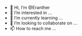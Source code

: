 - 👋 Hi, I’m @Eranther
- 👀 I’m interested in ...
- 🌱 I’m currently learning ...
- 💞️ I’m looking to collaborate on ...
- 📫 How to reach me ...

<!---
Eranther/Eranther is a ✨ special ✨ repository because its `README.md` (this file) appears on your GitHub profile.
You can click the Preview link to take a look at your changes.
--->
